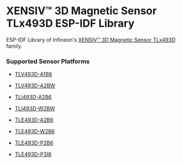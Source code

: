 # XENSIV™ 3D Magnetic Sensor TLx493D ESP-IDF Library

ESP-IDF Library of Infineon's [XENSIV™ 3D Magnetic Sensor TLx493D
](https://www.infineon.com/cms/en/product/sensor/magnetic-sensors/magnetic-position-sensors/3d-magnetics/) family.

### Supported Sensor Platforms

- [TLV493D-A1B6](https://www.infineon.com/cms/en/product/sensor/magnetic-sensors/magnetic-position-sensors/3d-magnetics/tlv493d-a1b6/)
- [TLV493D-A2BW](https://www.infineon.com/cms/en/product/sensor/magnetic-sensors/magnetic-position-sensors/3d-magnetics/tlv493d-a2bw/)

- [TLI493D-A2B6](https://www.infineon.com/cms/en/product/sensor/magnetic-sensors/magnetic-position-sensors/3d-magnetics/tli493d-a2b6/)
- [TLI493D-W2BW](https://www.infineon.com/cms/en/product/sensor/magnetic-sensors/magnetic-position-sensors/3d-magnetics/tli493d-w2bw-a0/)

- [TLE493D-A2B6](https://www.infineon.com/cms/en/product/sensor/magnetic-sensors/magnetic-position-sensors/3d-magnetics/tle493d-a2b6/)
- [TLE493D-W2B6](https://www.infineon.com/cms/en/product/sensor/magnetic-sensors/magnetic-position-sensors/3d-magnetics/tle493d-w2b6-a0/)
- [TLE493D-P2B6](https://www.infineon.com/cms/en/product/sensor/magnetic-sensors/magnetic-position-sensors/3d-magnetics/tle493d-p2b6-a0/)
- [TLE493D-P3I8](https://www.infineon.com/cms/en/product/sensor/magnetic-sensors/magnetic-position-sensors/3d-magnetics/tle493d-p3i8/)